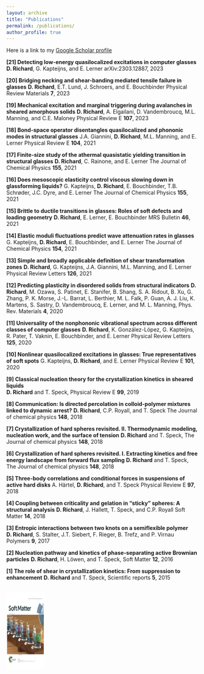 ```yaml
---
layout: archive
title: "Publications"
permalink: /publications/
author_profile: true
---
```


Here is a link to my [Google Scholar profile](https://scholar.google.com/citations?user=jEhfz8kAAAAJ&hl=fr&oi=ao)


__[21] Detecting low-energy quasilocalized excitations in computer glasses__
**D. Richard**, G. Kapteijns, and E. Lerner
arXiv:2303.12887, 2023

__[20] Bridging necking and shear-banding mediated tensile failure in glasses__
**D. Richard**, E.T. Lund, J. Schroers, and E. Bouchbinder
Physical Review Materials __7__, 2023

__[19] Mechanical excitation and marginal triggering during avalanches in sheared amorphous solids__
**D. Richard**, A. Elgailani, D. Vandembroucq, M.L. Manning, and C.E. Maloney
Physical Review E __107__, 2023

__[18] Bond-space operator disentangles quasilocalized and phononic modes in structural glasses__
J.A. Giannini, **D. Richard**, M.L. Manning, and E. Lerner
Physical Review E __104__, 2021

__[17] Finite-size study of the athermal quasistatic yielding transition in structural glasses__
**D. Richard**, C. Rainone, and E. Lerner
The Journal of Chemical Physics __155__, 2021

__[16] Does mesoscopic elasticity control viscous slowing down in glassforming liquids?__
G. Kapteijns, **D. Richard**, E. Bouchbinder, T.B. Schrøder, J.C. Dyre, and E. Lerner
The Journal of Chemical Physics __155__, 2021

__[15] Brittle to ductile transitions in glasses: Roles of soft defects and loading geometry__
**D. Richard**, E. Lerner, E. Bouchbinder
MRS Bulletin __46__, 2021

__[14] Elastic moduli fluctuations predict wave attenuation rates in glasses__
G. Kapteijns, **D. Richard**, E. Bouchbinder, and E. Lerner
The Journal of Chemical Physics __154__, 2021

__[13] Simple and broadly applicable definition of shear transformation zones__
**D. Richard**, G. Kapteijns, J.A. Giannini, M.L. Manning, and E. Lerner
Physical Review Letters __126__, 2021

__[12] Predicting plasticity in disordered solids from structural indicators__
**D. Richard**, M. Ozawa, S. Patinet, E. Stanifer, B. Shang, S. A. Ridout, B. Xu, G. Zhang, P. K. Morse, J.-L. Barrat, L. Berthier, M. L. Falk, P. Guan, A. J. Liu, K. Martens, S. Sastry, D. Vandembroucq, E. Lerner, and M. L. Manning,
Phys. Rev. Materials __4__, 2020

__[11] Universality of the nonphononic vibrational spectrum across different classes of computer glasses__
**D. Richard**, K. González-López, G. Kapteijns, R. Pater, T. Vaknin, E. Bouchbinder, and E. Lerner
Physical Review Letters __125__, 2020

__[10] Nonlinear quasilocalized excitations in glasses: True representatives of soft spots__
G. Kapteijns, **D. Richard**, and E. Lerner
Physical Review E __101__, 2020

__[9] Classical nucleation theory for the crystallization kinetics in sheared liquids__  
**D. Richard** and T. Speck,
Physical Review E __99__, 2019

__[8] Communication: Is directed percolation in colloid-polymer mixtures linked to dynamic arrest?__
**D. Richard**, C.P. Royall, and T. Speck
The Journal of chemical physics __148__, 2018

__[7] Crystallization of hard spheres revisited. II. Thermodynamic modeling, nucleation work, and the surface of tension__
**D. Richard** and T. Speck,
The Journal of chemical physics __148__, 2018

__[6] Crystallization of hard spheres revisited. I. Extracting kinetics and free energy landscape from forward flux sampling__
**D. Richard** and T. Speck,
The Journal of chemical physics __148__, 2018

__[5] Three-body correlations and conditional forces in suspensions of active hard disks__
A. Härtel, **D. Richard**, and T. Speck
Physical Review E __97__, 2018

__[4] Coupling between criticality and gelation in “sticky” spheres: A structural analysis__
**D. Richard**, J. Hallett, T. Speck, and C.P. Royall
Soft Matter __14__, 2018

__[3] Entropic interactions between two knots on a semiflexible polymer__  
**D. Richard**, S. Stalter, J.T. Siebert, F. Rieger, B. Trefz, and P. Virnau
Polymers __9__, 2017

__[2] Nucleation pathway and kinetics of phase-separating active Brownian particles__
**D. Richard**, H. Löwen, and T. Speck,
Soft Matter __12__, 2016

__[1] The role of shear in crystallization kinetics: From suppression to enhancement__
**D. Richard** and T. Speck,
Scientific reports __5__, 2015


<br/><img src="/images/cover_gel-min.png" width="100" height="200">


